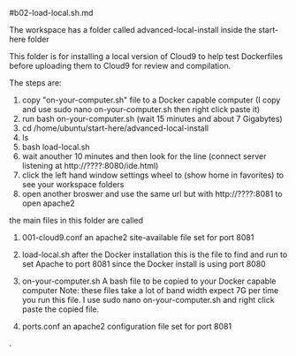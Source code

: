 #b02-load-local.sh.md

The workspace has a folder called advanced-local-install inside the start-here folder

This folder is for installing a local version of Cloud9 to help test Dockerfiles before uploading them to Cloud9 for review and compilation. 

The steps are:

1. copy "on-your-computer.sh" file to a Docker capable computer (I copy and use sudo nano on-your-computer.sh then right click paste it)
2. run  bash on-your-computer.sh (wait 15 minutes and about 7 Gigabytes)
3. cd /home/ubuntu/start-here/advanced-local-install
4. ls
5. bash load-local.sh
6. wait anouther 10 minutes and then look for the line (connect server listening at http://????:8080/ide.html)
7. click the left hand window settings wheel to (show home in favorites) to see your workspace folders
7. open another broswer and use the same url but with http://????:8081 to open apache2







the main files in this folder are called

1. 001-cloud9.conf	an apache2 site-available file set for port 8081 

1. load-local.sh	after the Docker installation this is the file to find and run to set Apache to port 8081 since the Docker install is using port 8080

1. on-your-computer.sh	A bash file to be copied to your Docker capable computer Note: these files take a lot of band width expect 7G per time you run this file. I use sudo nano on-your-computer.sh and right click paste the copied file.
 
1. ports.conf an apache2 configuration file set for port 8081


.
